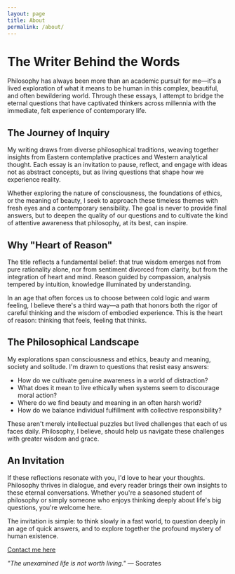```yaml
---
layout: page
title: About
permalink: /about/
---
```


# The Writer Behind the Words

Philosophy has always been more than an academic pursuit for me—it's a lived exploration of what it means to be human in this complex, beautiful, and often bewildering world. Through these essays, I attempt to bridge the eternal questions that have captivated thinkers across millennia with the immediate, felt experience of contemporary life.

## The Journey of Inquiry

My writing draws from diverse philosophical traditions, weaving together insights from Eastern contemplative practices and Western analytical thought. Each essay is an invitation to pause, reflect, and engage with ideas not as abstract concepts, but as living questions that shape how we experience reality.

Whether exploring the nature of consciousness, the foundations of ethics, or the meaning of beauty, I seek to approach these timeless themes with fresh eyes and a contemporary sensibility. The goal is never to provide final answers, but to deepen the quality of our questions and to cultivate the kind of attentive awareness that philosophy, at its best, can inspire.

## Why "Heart of Reason"

The title reflects a fundamental belief: that true wisdom emerges not from pure rationality alone, nor from sentiment divorced from clarity, but from the integration of heart and mind. Reason guided by compassion, analysis tempered by intuition, knowledge illuminated by understanding.

In an age that often forces us to choose between cold logic and warm feeling, I believe there's a third way—a path that honors both the rigor of careful thinking and the wisdom of embodied experience. This is the heart of reason: thinking that feels, feeling that thinks.

## The Philosophical Landscape

My explorations span consciousness and ethics, beauty and meaning, society and solitude. I'm drawn to questions that resist easy answers:

- How do we cultivate genuine awareness in a world of distraction?
- What does it mean to live ethically when systems seem to discourage moral action?
- Where do we find beauty and meaning in an often harsh world?
- How do we balance individual fulfillment with collective responsibility?

These aren't merely intellectual puzzles but lived challenges that each of us faces daily. Philosophy, I believe, should help us navigate these challenges with greater wisdom and grace.

## An Invitation

If these reflections resonate with you, I'd love to hear your thoughts. Philosophy thrives in dialogue, and every reader brings their own insights to these eternal conversations. Whether you're a seasoned student of philosophy or simply someone who enjoys thinking deeply about life's big questions, you're welcome here.

The invitation is simple: to think slowly in a fast world, to question deeply in an age of quick answers, and to explore together the profound mystery of human existence.

[Contact me here](/contact/)

*"The unexamined life is not worth living."* — Socrates
